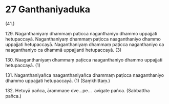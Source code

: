

# 27 Ganthaniyaduka


(41.)

129\. Naganthaniyaṃ dhammaṃ paṭicca naganthaniyo dhammo uppajjati hetupaccayā. Naganthaniyaṃ dhammaṃ paṭicca naaganthaniyo dhammo uppajjati hetupaccayā. Naganthaniyaṃ dhammaṃ paṭicca naganthaniyo ca naaganthaniyo ca dhammā uppajjanti hetupaccayā. (3)

130\. Naaganthaniyaṃ dhammaṃ paṭicca naaganthaniyo dhammo uppajjati hetupaccayā. (1)

131\. Naganthaniyañca naaganthaniyañca dhammaṃ paṭicca naaganthaniyo dhammo uppajjati hetupaccayā. (1) (Saṃkhittaṃ.)

132\. Hetuyā pañca, ārammaṇe dve…pe…  avigate pañca. (Sabbattha pañca.)



